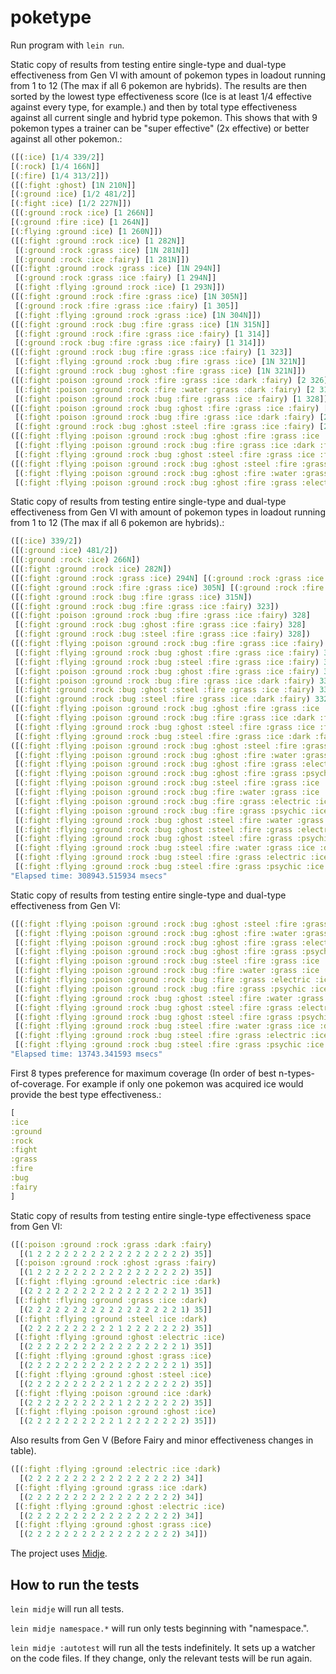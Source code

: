 # poketype

Run program with  `lein run`.

Static copy of results from testing entire single-type and dual-type effectiveness from Gen VI with amount of pokemon types in loadout running from 1 to 12 (The max if all 6 pokemon are hybrids). The results are then sorted by the lowest type effectiveness score (Ice is at least 1/4 effective against every type, for example.) and then by total type effectiveness against all current single and hybrid type pokemon. This shows that with 9 pokemon types a trainer can be "super effective" (2x effective) or better against all other pokemon.:

```clojure
([(:ice) [1/4 339/2]] 
[(:rock) [1/4 166N]]
[(:fire) [1/4 313/2]])
([(:fight :ghost) [1N 210N]]
[(:ground :ice) [1/2 481/2]]
[(:fight :ice) [1/2 227N]])
([(:ground :rock :ice) [1 266N]]
[(:ground :fire :ice) [1 264N]]
[(:flying :ground :ice) [1 260N]])
([(:fight :ground :rock :ice) [1 282N]]
 [(:ground :rock :grass :ice) [1N 281N]]
 [(:ground :rock :ice :fairy) [1 281N]])
([(:fight :ground :rock :grass :ice) [1N 294N]]
 [(:ground :rock :grass :ice :fairy) [1 294N]]
 [(:fight :flying :ground :rock :ice) [1 293N]])
([(:fight :ground :rock :fire :grass :ice) [1N 305N]]
 [(:ground :rock :fire :grass :ice :fairy) [1 305]]
 [(:fight :flying :ground :rock :grass :ice) [1N 304N]])
([(:fight :ground :rock :bug :fire :grass :ice) [1N 315N]]
 [(:fight :ground :rock :fire :grass :ice :fairy) [1 314]]
 [(:ground :rock :bug :fire :grass :ice :fairy) [1 314]])
([(:fight :ground :rock :bug :fire :grass :ice :fairy) [1 323]]
 [(:fight :flying :ground :rock :bug :fire :grass :ice) [1N 321N]]
 [(:fight :ground :rock :bug :ghost :fire :grass :ice) [1N 321N]])
([(:fight :poison :ground :rock :fire :grass :ice :dark :fairy) [2 326]]
 [(:fight :poison :ground :rock :fire :water :grass :dark :fairy) [2 316]]
 [(:fight :poison :ground :rock :bug :fire :grass :ice :fairy) [1 328]])
([(:fight :poison :ground :rock :bug :ghost :fire :grass :ice :fairy) [2 332]]
 [(:fight :poison :ground :rock :bug :fire :grass :ice :dark :fairy) [2 332]]
 [(:fight :ground :rock :bug :ghost :steel :fire :grass :ice :fairy) [2 332]])
([(:fight :flying :poison :ground :rock :bug :ghost :fire :grass :ice :fairy) [2 336]]
 [(:fight :flying :poison :ground :rock :bug :fire :grass :ice :dark :fairy) [2 336]]
 [(:fight :flying :ground :rock :bug :ghost :steel :fire :grass :ice :fairy) [2 336]])
([(:fight :flying :poison :ground :rock :bug :ghost :steel :fire :grass :ice :fairy) [2 338]]
 [(:fight :flying :poison :ground :rock :bug :ghost :fire :water :grass :ice :fairy) [2 338]]
 [(:fight :flying :poison :ground :rock :bug :ghost :fire :grass :electric :ice :fairy) [2 338]])
```

Static copy of results from testing entire single-type and dual-type effectiveness from Gen VI with amount of pokemon types in loadout running from 1 to 12 (The max if all 6 pokemon are hybrids).:

```clojure
([(:ice) 339/2])
([(:ground :ice) 481/2])
([(:ground :rock :ice) 266N])
([(:fight :ground :rock :ice) 282N])
([(:fight :ground :rock :grass :ice) 294N] [(:ground :rock :grass :ice :fairy) 294N])
([(:fight :ground :rock :fire :grass :ice) 305N] [(:ground :rock :fire :grass :ice :fairy) 305])
([(:fight :ground :rock :bug :fire :grass :ice) 315N])
([(:fight :ground :rock :bug :fire :grass :ice :fairy) 323])
([(:fight :poison :ground :rock :bug :fire :grass :ice :fairy) 328]
 [(:fight :ground :rock :bug :ghost :fire :grass :ice :fairy) 328]
 [(:fight :ground :rock :bug :steel :fire :grass :ice :fairy) 328])
([(:fight :flying :poison :ground :rock :bug :fire :grass :ice :fairy) 332]
 [(:fight :flying :ground :rock :bug :ghost :fire :grass :ice :fairy) 332]
 [(:fight :flying :ground :rock :bug :steel :fire :grass :ice :fairy) 332]
 [(:fight :poison :ground :rock :bug :ghost :fire :grass :ice :fairy) 332]
 [(:fight :poison :ground :rock :bug :fire :grass :ice :dark :fairy) 332]
 [(:fight :ground :rock :bug :ghost :steel :fire :grass :ice :fairy) 332]
 [(:fight :ground :rock :bug :steel :fire :grass :ice :dark :fairy) 332])
([(:fight :flying :poison :ground :rock :bug :ghost :fire :grass :ice :fairy) 336]
 [(:fight :flying :poison :ground :rock :bug :fire :grass :ice :dark :fairy) 336]
 [(:fight :flying :ground :rock :bug :ghost :steel :fire :grass :ice :fairy) 336]
 [(:fight :flying :ground :rock :bug :steel :fire :grass :ice :dark :fairy) 336])
([(:fight :flying :poison :ground :rock :bug :ghost :steel :fire :grass :ice :fairy) 338]
 [(:fight :flying :poison :ground :rock :bug :ghost :fire :water :grass :ice :fairy) 338]
 [(:fight :flying :poison :ground :rock :bug :ghost :fire :grass :electric :ice :fairy) 338]
 [(:fight :flying :poison :ground :rock :bug :ghost :fire :grass :psychic :ice :fairy) 338]
 [(:fight :flying :poison :ground :rock :bug :steel :fire :grass :ice :dark :fairy) 338]
 [(:fight :flying :poison :ground :rock :bug :fire :water :grass :ice :dark :fairy) 338]
 [(:fight :flying :poison :ground :rock :bug :fire :grass :electric :ice :dark :fairy) 338]
 [(:fight :flying :poison :ground :rock :bug :fire :grass :psychic :ice :dark :fairy) 338]
 [(:fight :flying :ground :rock :bug :ghost :steel :fire :water :grass :ice :fairy) 338]
 [(:fight :flying :ground :rock :bug :ghost :steel :fire :grass :electric :ice :fairy) 338]
 [(:fight :flying :ground :rock :bug :ghost :steel :fire :grass :psychic :ice :fairy) 338]
 [(:fight :flying :ground :rock :bug :steel :fire :water :grass :ice :dark :fairy) 338]
 [(:fight :flying :ground :rock :bug :steel :fire :grass :electric :ice :dark :fairy) 338]
 [(:fight :flying :ground :rock :bug :steel :fire :grass :psychic :ice :dark :fairy) 338])
"Elapsed time: 308943.515934 msecs"
```

Static copy of results from testing entire single-type and dual-type effectiveness from Gen VI:

```clojure
([(:fight :flying :poison :ground :rock :bug :ghost :steel :fire :grass :ice :fairy) 338]
 [(:fight :flying :poison :ground :rock :bug :ghost :fire :water :grass :ice :fairy) 338]
 [(:fight :flying :poison :ground :rock :bug :ghost :fire :grass :electric :ice :fairy) 338]
 [(:fight :flying :poison :ground :rock :bug :ghost :fire :grass :psychic :ice :fairy) 338]
 [(:fight :flying :poison :ground :rock :bug :steel :fire :grass :ice :dark :fairy) 338]
 [(:fight :flying :poison :ground :rock :bug :fire :water :grass :ice :dark :fairy) 338]
 [(:fight :flying :poison :ground :rock :bug :fire :grass :electric :ice :dark :fairy) 338]
 [(:fight :flying :poison :ground :rock :bug :fire :grass :psychic :ice :dark :fairy) 338]
 [(:fight :flying :ground :rock :bug :ghost :steel :fire :water :grass :ice :fairy) 338]
 [(:fight :flying :ground :rock :bug :ghost :steel :fire :grass :electric :ice :fairy) 338]
 [(:fight :flying :ground :rock :bug :ghost :steel :fire :grass :psychic :ice :fairy) 338]
 [(:fight :flying :ground :rock :bug :steel :fire :water :grass :ice :dark :fairy) 338]
 [(:fight :flying :ground :rock :bug :steel :fire :grass :electric :ice :dark :fairy) 338]
 [(:fight :flying :ground :rock :bug :steel :fire :grass :psychic :ice :dark :fairy) 338])
"Elapsed time: 13743.341593 msecs"
```
First 8 types preference for maximum coverage (In order of best n-types-of-coverage. For example if only one pokemon was acquired ice would provide the best type effectiveness.:

```clojure
[
:ice
:ground
:rock
:fight
:grass
:fire
:bug
:fairy
]
```

Static copy of results from testing entire single-type effectiveness space from Gen VI:

```clojure
([(:poison :ground :rock :grass :dark :fairy)
  [(1 2 2 2 2 2 2 2 2 2 2 2 2 2 2 2 2 2) 35]]
 [(:poison :ground :rock :ghost :grass :fairy)
  [(1 2 2 2 2 2 2 2 2 2 2 2 2 2 2 2 2 2) 35]]
 [(:fight :flying :ground :electric :ice :dark)
  [(2 2 2 2 2 2 2 2 2 2 2 2 2 2 2 2 2 1) 35]]
 [(:fight :flying :ground :grass :ice :dark)
  [(2 2 2 2 2 2 2 2 2 2 2 2 2 2 2 2 2 1) 35]]
 [(:fight :flying :ground :steel :ice :dark)
  [(2 2 2 2 2 2 2 2 2 2 1 2 2 2 2 2 2 2) 35]]
 [(:fight :flying :ground :ghost :electric :ice)
  [(2 2 2 2 2 2 2 2 2 2 2 2 2 2 2 2 2 1) 35]]
 [(:fight :flying :ground :ghost :grass :ice)
  [(2 2 2 2 2 2 2 2 2 2 2 2 2 2 2 2 2 1) 35]]
 [(:fight :flying :ground :ghost :steel :ice)
  [(2 2 2 2 2 2 2 2 2 2 1 2 2 2 2 2 2 2) 35]]
 [(:fight :flying :poison :ground :ice :dark)
  [(2 2 2 2 2 2 2 2 2 2 1 2 2 2 2 2 2 2) 35]]
 [(:fight :flying :poison :ground :ghost :ice)
  [(2 2 2 2 2 2 2 2 2 2 1 2 2 2 2 2 2 2) 35]])
```

Also results from Gen V (Before Fairy and minor effectiveness changes in table).
```clojure
([(:fight :flying :ground :electric :ice :dark)
  [(2 2 2 2 2 2 2 2 2 2 2 2 2 2 2 2 2) 34]]
 [(:fight :flying :ground :grass :ice :dark)
  [(2 2 2 2 2 2 2 2 2 2 2 2 2 2 2 2 2) 34]]
 [(:fight :flying :ground :ghost :electric :ice)
  [(2 2 2 2 2 2 2 2 2 2 2 2 2 2 2 2 2) 34]]
 [(:fight :flying :ground :ghost :grass :ice)
  [(2 2 2 2 2 2 2 2 2 2 2 2 2 2 2 2 2) 34]])
```
The project uses [Midje](https://github.com/marick/Midje/).

## How to run the tests

`lein midje` will run all tests.

`lein midje namespace.*` will run only tests beginning with "namespace.".

`lein midje :autotest` will run all the tests indefinitely. It sets up a
watcher on the code files. If they change, only the relevant tests will be
run again.
